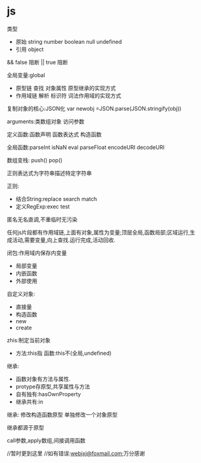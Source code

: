 # js

类型
- 原始 string number boolean null undefined
- 引用 object

&& false 阻断    || true 阻断

全局变量:global

- 原型链 查找 对象属性 原型继承的实现方式
- 作用域链 解析 标识符 词法作用域的实现方式

复制对象的核心:JSON化
var newobj =JSON.parse(JSON.stringify(obj))

arguments:类数组对象 访问参数

定义函数:函数声明 函数表达式 构造函数

全局函数:parseInt isNaN eval parseFloat encodeURI decodeURI

数组变栈: push() pop()

正则表达式为字符串描述特定字符串

正则:
- 结合String:replace search match
- 定义RegExp:exec test

匿名无名直调,不重临时无污染

任何js片段都有作用域链,上面有对象,属性为变量;顶层全局,函数局部;区域运行,生成活动,需要变量,向上查找.运行完成,活动回收.

闭包:作用域内保存内变量
- 局部变量
- 内嵌函数
- 外部使用

自定义对象:
- 直接量
- 构造函数
- new
- create

zhis:制定当前对象
- 方法:this指 函数:this不(全局,undefined)

继承:
- 函数对象有方法与属性.
- protype存原型,共享属性与方法
-  自有独有:hasOwnProperty
-  继承共有:in

继承:
修改构造函数原型
单独修改一个对象原型

继承都源于原型

call参数,apply数组,间接调用函数


//暂时更到这里
//如有错误:webjxj@foxmail.com;万分感谢

